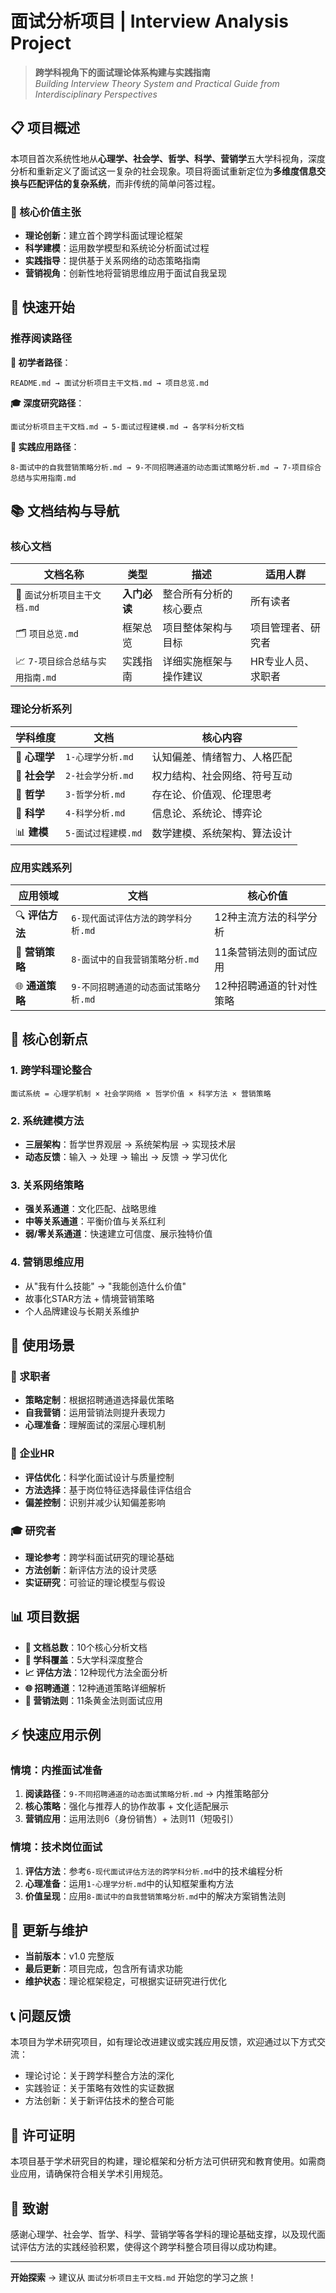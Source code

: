 # 面试分析项目 | Interview Analysis Project

> **跨学科视角下的面试理论体系构建与实践指南**  
> *Building Interview Theory System and Practical Guide from Interdisciplinary Perspectives*

## 📋 项目概述

本项目首次系统性地从**心理学、社会学、哲学、科学、营销学**五大学科视角，深度分析和重新定义了面试这一复杂的社会现象。项目将面试重新定位为**多维度信息交换与匹配评估的复杂系统**，而非传统的简单问答过程。

### 🎯 核心价值主张

- **理论创新**：建立首个跨学科面试理论框架
- **科学建模**：运用数学模型和系统论分析面试过程  
- **实践指导**：提供基于关系网络的动态策略指南
- **营销视角**：创新性地将营销思维应用于面试自我呈现

## 🚀 快速开始

### 推荐阅读路径

**🔰 初学者路径**：
```
README.md → 面试分析项目主干文档.md → 项目总览.md
```

**🎓 深度研究路径**：
```
面试分析项目主干文档.md → 5-面试过程建模.md → 各学科分析文档
```

**💼 实践应用路径**：
```
8-面试中的自我营销策略分析.md → 9-不同招聘通道的动态面试策略分析.md → 7-项目综合总结与实用指南.md
```

## 📚 文档结构与导航

### 核心文档

| 文档名称 | 类型 | 描述 | 适用人群 |
|---------|------|------|----------|
| 📖 `面试分析项目主干文档.md` | **入门必读** | 整合所有分析的核心要点 | 所有读者 |
| 🗂️ `项目总览.md` | 框架总览 | 项目整体架构与目标 | 项目管理者、研究者 |
| 📈 `7-项目综合总结与实用指南.md` | 实践指南 | 详细实施框架与操作建议 | HR专业人员、求职者 |

### 理论分析系列

| 学科维度 | 文档 | 核心内容 |
|---------|------|----------|
| 🧠 **心理学** | `1-心理学分析.md` | 认知偏差、情绪智力、人格匹配 |
| 👥 **社会学** | `2-社会学分析.md` | 权力结构、社会网络、符号互动 |
| 💭 **哲学** | `3-哲学分析.md` | 存在论、价值观、伦理思考 |
| 🔬 **科学** | `4-科学分析.md` | 信息论、系统论、博弈论 |
| 📊 **建模** | `5-面试过程建模.md` | 数学建模、系统架构、算法设计 |

### 应用实践系列

| 应用领域 | 文档 | 核心价值 |
|---------|------|----------|
| 🔍 **评估方法** | `6-现代面试评估方法的跨学科分析.md` | 12种主流方法的科学分析 |
| 🎯 **营销策略** | `8-面试中的自我营销策略分析.md` | 11条营销法则的面试应用 |
| 🌐 **通道策略** | `9-不同招聘通道的动态面试策略分析.md` | 12种招聘通道的针对性策略 |

## 🔑 核心创新点

### 1. 跨学科理论整合
```
面试系统 = 心理学机制 × 社会学网络 × 哲学价值 × 科学方法 × 营销策略
```

### 2. 系统建模方法
- **三层架构**：哲学世界观层 → 系统架构层 → 实现技术层
- **动态反馈**：输入 → 处理 → 输出 → 反馈 → 学习优化

### 3. 关系网络策略
- **强关系通道**：文化匹配、战略思维
- **中等关系通道**：平衡价值与关系红利  
- **弱/零关系通道**：快速建立可信度、展示独特价值

### 4. 营销思维应用
- 从"我有什么技能" → "我能创造什么价值"
- 故事化STAR方法 + 情境营销策略
- 个人品牌建设与长期关系维护

## 🎪 使用场景

### 👔 求职者
- **策略定制**：根据招聘通道选择最优策略
- **自我营销**：运用营销法则提升表现力
- **心理准备**：理解面试的深层心理机制

### 🏢 企业HR
- **评估优化**：科学化面试设计与质量控制
- **方法选择**：基于岗位特征选择最佳评估组合
- **偏差控制**：识别并减少认知偏差影响

### 🎓 研究者
- **理论参考**：跨学科面试研究的理论基础
- **方法创新**：新评估方法的设计灵感
- **实证研究**：可验证的理论模型与假设

## 📊 项目数据

- **📁 文档总数**：10个核心分析文档
- **🔬 学科覆盖**：5大学科深度整合
- **📈 评估方法**：12种现代方法全面分析
- **🌐 招聘通道**：12种通道策略详细解析
- **🎯 营销法则**：11条黄金法则面试应用

## ⚡ 快速应用示例

### 情境：内推面试准备

1. **阅读路径**：`9-不同招聘通道的动态面试策略分析.md` → 内推策略部分
2. **核心策略**：强化与推荐人的协作故事 + 文化适配展示
3. **营销应用**：运用法则6（身份销售）+ 法则11（短吸引）

### 情境：技术岗位面试

1. **评估方法**：参考`6-现代面试评估方法的跨学科分析.md`中的技术编程分析
2. **心理准备**：运用`1-心理学分析.md`中的认知框架重构方法
3. **价值呈现**：应用`8-面试中的自我营销策略分析.md`中的解决方案销售法则

## 🔄 更新与维护

- **当前版本**：v1.0 完整版
- **最后更新**：项目完成，包含所有请求功能
- **维护状态**：理论框架稳定，可根据实证研究进行优化

## 📞 问题反馈

本项目为学术研究项目，如有理论改进建议或实践应用反馈，欢迎通过以下方式交流：

- 理论讨论：关于跨学科整合方法的深化
- 实践验证：关于策略有效性的实证数据
- 方法创新：关于新评估技术的整合可能

## 📄 许可证明

本项目基于学术研究目的构建，理论框架和分析方法可供研究和教育使用。如需商业应用，请确保符合相关学术引用规范。

## 🌟 致谢

感谢心理学、社会学、哲学、科学、营销学等各学科的理论基础支撑，以及现代面试评估方法的实践经验积累，使得这个跨学科整合项目得以成功构建。

---

**开始探索** → 建议从 `面试分析项目主干文档.md` 开始您的学习之旅！ 